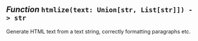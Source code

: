 ## *Function* `htmlize(text: Union[str, List[str]]) -> str`


Generate HTML text from a text string, correctly formatting paragraphs etc.
